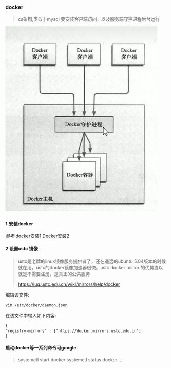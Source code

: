 ### docker 

> cs架构,类似于mysql 要安装客户端访问，以及服务端守护进程后台运行

![Snipaste_2023-08-16_00-50-06](../img/Snipaste_2023-08-16_00-50-06.png)

#### 1.安装docker

_参考_
[docker安装1](https://www.51cto.com/article/715086.html)
[Docker安装2](https://blog.csdn.net/qq_48083892/article/details/124639144)

#### 2 设置ustc 镜像

> ustc是老牌的linux镜像服务提供者了，还在遥远的ubuntu 5.04版本的时候就在用。ustc的docker镜像加速器很快。ustc docker mirror 的优势直以就是不需要注册，是真正的公共服务
>
> https://lug.ustc.edu.cn/wiki/mirrors/help/docker

编辑该文件:

```
vim /etc/docker/daemon.json
```

在该文件中输入如下内容:

```
{
"registry-mirrors" : ["https://docker.mirrors.ustc.edu.cn"]
}
```

#### 启动docker等一系列命令可google

> systemctl start docker     systemctl status docker  ....
